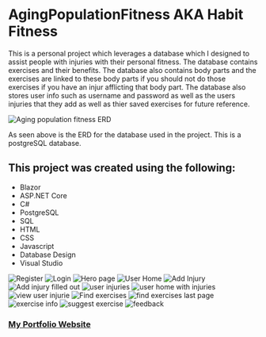 # AgingPopulationFitness AKA Habit Fitness

This is a personal project which leverages a database which I designed to assist people with injuries with their personal fitness. The database contains exercises and their benefits. The database also contains body parts and the exercises are linked to these body parts if you should not do those exercises if you have an injur afflicting that body part. The database also stores user info such as username and password as well as the users injuries that they add as well as thier saved exercises for future reference. 

<img src="https://drive.google.com/uc?export=view&id=1uyc4rUMoWpKctJskAA0HutRzdMJkWPQh" alt="Aging population fitness ERD" title="ERD">

As seen above is the ERD for the database used in the project. This is a postgreSQL database.

<h2>This project was created using the following:</h2>
<ul>
  <li>Blazor</li>
  <li>ASP.NET Core</li>
  <li>C#</li>
  <li>PostgreSQL</li>
  <li>SQL</li>
  <li>HTML</li>
  <li>CSS</li>
  <li>Javascript</li>
  <li>Database Design</li>
  <li>Visual Studio</li>
</ul>

<img src="https://drive.google.com/uc?export=view&id=1_uUNqPs2BKJqpePZKwOm4oVv62ChNjQJ" alt="Register" title="Register">

<img src="https://drive.google.com/uc?export=view&id=" alt="Login" title="Login">

<img src="https://drive.google.com/uc?export=view&id=" alt="Hero page" title="Hero page">

<img src="https://drive.google.com/uc?export=view&id=" alt="User Home" title="User Home">

<img src="https://drive.google.com/uc?export=view&id=" alt="Add Injury" title="Add Injury">

<img src="https://drive.google.com/uc?export=view&id=" alt="Add injury filled out" title="Add injury filled out">

<img src="https://drive.google.com/uc?export=view&id=" alt="user injuries" title="user injuries">

<img src="https://drive.google.com/uc?export=view&id=" alt="user home with injuries" title="user home with injuries">

<img src="https://drive.google.com/uc?export=view&id=" alt="view user injurie" title="view user injuries">

<img src="https://drive.google.com/uc?export=view&id=" alt="Find exercises" title="Find exercises">

<img src="https://drive.google.com/uc?export=view&id=" alt="find exercises last page" title="find exercises last page">

<img src="https://drive.google.com/uc?export=view&id=" alt="exercise info" title="exercise info">

<img src="https://drive.google.com/uc?export=view&id=" alt="suggest exercise" title="suggest exercise">

<img src="https://drive.google.com/uc?export=view&id=" alt="feedback" title="feedback">


  
<h3><a href="http://thomas-kubik.com" >My Portfolio Website</a></h3>
